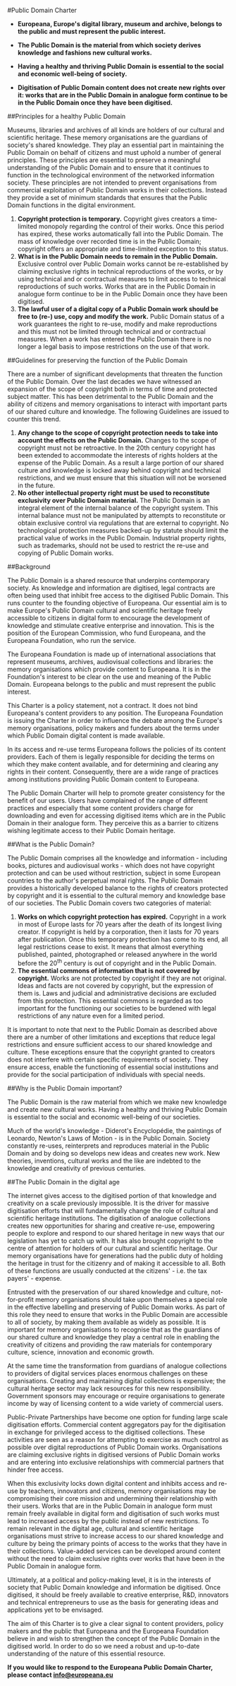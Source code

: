 #Public Domain Charter

* **Europeana, Europe's digital library, museum and archive, belongs to the public and must represent the public interest.**

* **The Public Domain is the material from which society derives knowledge and fashions new cultural works.**

* **Having a healthy and thriving Public Domain is essential to the social and economic well-being of society.**

* **Digitisation of Public Domain content does not create new rights over it: works that are in the Public Domain in analogue form continue to be in the Public Domain once they have been digitised.**

##Principles for a healthy Public Domain

Museums, libraries and archives of all kinds are holders of our cultural and scientific heritage. These memory organisations are the guardians of society's shared knowledge. They play an essential part in maintaining the Public Domain on behalf of citizens and must uphold a number of general principles. These principles are essential to preserve a meaningful understanding of the Public Domain and to ensure that it continues to function in the technological environment of the networked information society. These principles are not intended to prevent organisations from commercial exploitation of Public Domain works in their collections. Instead they provide a set of minimum standards that ensures that the Public Domain functions in the digital environment.

1. **Copyright protection is temporary.** Copyright gives creators a time-limited monopoly regarding the control of their works. Once this period has expired, these works automatically fall into the Public Domain. The mass of knowledge over recorded time is in the Public Domain; copyright offers an appropriate and time-limited exception to this status.
2. **What is in the Public Domain needs to remain in the Public Domain.** Exclusive control over Public Domain works cannot be re-established by claiming exclusive rights in technical reproductions of the works, or by using technical and or contractual measures to limit access to technical reproductions of such works. Works that are in the Public Domain in analogue form continue to be in the Public Domain once they have been digitised.
3. **The lawful user of a digital copy of a Public Domain work should be free to (re-) use, copy and modify the work.** Public Domain status of a work guarantees the right to re-use, modify and make reproductions and this must not be limited through technical and or contractual measures. When a work has entered the Public Domain there is no longer a legal basis to impose restrictions on the use of that work.

##Guidelines for preserving the function of the Public Domain

There are a number of significant developments that threaten the function of the Public Domain. Over the last decades we have witnessed an expansion of the scope of copyright both in terms of time and protected subject matter. This has been detrimental to the Public Domain and the ability of citizens and memory organisations to interact with important parts of our shared culture and knowledge. The following Guidelines are issued to counter this trend.

1. **Any change to the scope of copyright protection needs to take into account the effects on the Public Domain.** Changes to the scope of copyright must not be retroactive. In the 20th century copyright has been extended to accommodate the interests of rights holders at the expense of the Public Domain. As a result a large portion of our shared culture and knowledge is locked away behind copyright and technical restrictions, and we must ensure that this situation will not be worsened in the future.
2. **No other intellectual property right must be used to reconstitute exclusivity over Public Domain material.** The Public Domain is an integral element of the internal balance of the copyright system. This internal balance must not be manipulated by attempts to reconstitute or obtain exclusive control via regulations that are external to copyright. No technological protection measures backed-up by statute should limit the practical value of works in the Public Domain. Industrial property rights, such as trademarks, should not be used to restrict the re-use and copying of Public Domain works.

##Background

The Public Domain is a shared resource that underpins contemporary society. As knowledge and information are digitised, legal contracts are often being used that inhibit free access to the digitised Public Domain. This runs counter to the founding objective of Europeana. Our essential aim is to make Europe's Public Domain cultural and scientific heritage freely accessible to citizens in digital form to encourage the development of knowledge and stimulate creative enterprise and innovation. This is the position of the European Commission, who fund Europeana, and the Europeana Foundation, who run the service.

The Europeana Foundation is made up of international associations that represent museums, archives, audiovisual collections and libraries: the memory organisations which provide content to Europeana. It is in the Foundation's interest to be clear on the use and meaning of the Public Domain. Europeana belongs to the public and must represent the public interest.

This Charter is a policy statement, not a contract. It does not bind Europeana's content providers to any position. The Europeana Foundation is issuing the Charter in order to influence the debate among the Europe's memory organisations, policy makers and funders about the terms under which Public Domain digital content is made available.

In its access and re-use terms Europeana follows the policies of its content providers. Each of them is legally responsible for deciding the terms on which they make content available, and for determining and clearing any rights in their content. Consequently, there are a wide range of practices among institutions providing Public Domain content to Europeana.

The Public Domain Charter will help to promote greater consistency for the benefit of our users. Users have complained of the range of different practices and especially that some content providers charge for downloading and even for accessing digitised items which are in the Public Domain in their analogue form. They perceive this as a barrier to citizens wishing legitimate access to their Public Domain heritage.

##What is the Public Domain?

The Public Domain comprises all the knowledge and information - including books, pictures and audiovisual works - which does not have copyright protection and can be used without restriction, subject in some European countries to the author's perpetual moral rights. The Public Domain provides a historically developed balance to the rights of creators protected by copyright and it is essential to the cultural memory and knowledge base of our societies. The Public Domain covers two categories of material:

1. **Works on which copyright protection has expired.** Copyright in a work in most of Europe lasts for 70 years after the death of its longest living creator. If copyright is held by a corporation, then it lasts for 70 years after publication. Once this temporary protection has come to its end, all legal restrictions cease to exist. It means that almost everything published, painted, photographed or released anywhere in the world before the 20<sup>th</sup> century is out of copyright and in the Public Domain.
2. **The essential commons of information that is not covered by copyright.** Works are not protected by copyright if they are not original. Ideas and facts are not covered by copyright, but the expression of them is. Laws and judicial and administrative decisions are excluded from this protection. This essential commons is regarded as too important for the functioning our societies to be burdened with legal restrictions of any nature even for a limited period.

It is important to note that next to the Public Domain as described above there are a number of other limitations and exceptions that reduce legal restrictions and ensure sufficient access to our shared knowledge and culture. These exceptions ensure that the copyright granted to creators does not interfere with certain specific requirements of society. They ensure access, enable the functioning of essential social institutions and provide for the social participation of individuals with special needs.

##Why is the Public Domain important?

The Public Domain is the raw material from which we make new knowledge and create new cultural works. Having a healthy and thriving Public Domain is essential to the social and economic well-being of our societies.

Much of the world's knowledge - Diderot's Encyclopédie, the paintings of Leonardo, Newton's Laws of Motion - is in the Public Domain. Society constantly re-uses, reinterprets and reproduces material in the Public Domain and by doing so develops new ideas and creates new work. New theories, inventions, cultural works and the like are indebted to the knowledge and creativity of previous centuries.

##The Public Domain in the digital age

The internet gives access to the digitised portion of that knowledge and creativity on a scale previously impossible. It is the driver for massive digitisation efforts that will fundamentally change the role of cultural and scientific heritage institutions. The digitisation of analogue collections creates new opportunities for sharing and creative re-use, empowering people to explore and respond to our shared heritage in new ways that our legislation has yet to catch up with. It has also brought copyright to the centre of attention for holders of our cultural and scientific heritage. Our memory organisations have for generations had the public duty of holding the heritage in trust for the citizenry and of making it accessible to all. Both of these functions are usually conducted at the citizens' - i.e. the tax payers' - expense.

Entrusted with the preservation of our shared knowledge and culture, not-for-profit memory organisations should take upon themselves a special role in the effective labelling and preserving of Public Domain works. As part of this role they need to ensure that works in the Public Domain are accessible to all of society, by making them available as widely as possible. It is important for memory organisations to recognise that as the guardians of our shared culture and knowledge they play a central role in enabling the creativity of citizens and providing the raw materials for contemporary culture, science, innovation and economic growth.

At the same time the transformation from guardians of analogue collections to providers of digital services places enormous challenges on these organisations. Creating and maintaining digital collections is expensive; the cultural heritage sector may lack resources for this new responsibility. Government sponsors may encourage or require organisations to generate income by way of licensing content to a wide variety of commercial users.

Public-Private Partnerships have become one option for funding large scale digitisation efforts. Commercial content aggregators pay for the digitisation in exchange for privileged access to the digitised collections. These activities are seen as a reason for attempting to exercise as much control as possible over digital reproductions of Public Domain works. Organisations are claiming exclusive rights in digitised versions of Public Domain works and are entering into exclusive relationships with commercial partners that hinder free access.

When this exclusivity locks down digital content and inhibits access and re-use by teachers, innovators and citizens, memory organisations may be compromising their core mission and undermining their relationship with their users. Works that are in the Public Domain in analogue form must remain freely available in digital form and digitisation of such works must lead to increased access by the public instead of new restrictions. To remain relevant in the digital age, cultural and scientific heritage organisations must strive to increase access to our shared knowledge and culture by being the primary points of access to the works that they have in their collections. Value-added services can be developed around content without the need to claim exclusive rights over works that have been in the Public Domain in analogue form.

Ultimately, at a political and policy-making level, it is in the interests of society that Public Domain knowledge and information be digitised. Once digitised, it should be freely available to creative enterprise, R&D, innovators and technical entrepreneurs to use as the basis for generating ideas and applications yet to be envisaged.

The aim of this Charter is to give a clear signal to content providers, policy makers and the public that Europeana and the Europeana Foundation believe in and wish to strengthen the concept of the Public Domain in the digitised world. In order to do so we need a robust and up-to-date understanding of the nature of this essential resource.

**If you would like to respond to the Europeana Public Domain Charter, please contact [info@europeana.eu](mailto:info@europeana.eu)**